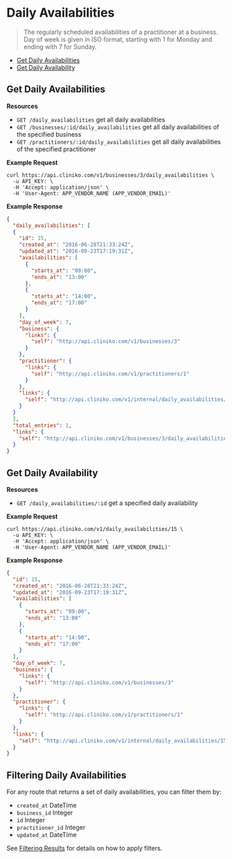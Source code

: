 Daily Availabilities
============
> The regularly scheduled availabilities of a practitioner at a business. Day of week is given in ISO format, starting with 1 for Monday and ending with 7 for Sunday.

* [Get Daily Availabilities](#get-daily-availabilities "This will return a list of daily availabilities.")
* [Get Daily Availability](#get-daily-availability "This will return a specified daily availability.")

Get Daily Availabilities
----------------

**Resources**
* ```GET /daily_availabilities``` get all daily availabilities
* ```GET /businesses/:id/daily_availabilities``` get all daily availabilities of the specified business
* ```GET /practitioners/:id/daily_availabilities``` get all daily availabilities of the specified practitioner

**Example Request**
```shell
curl https://api.cliniko.com/v1/businesses/3/daily_availabilities \
  -u API_KEY: \
  -H 'Accept: application/json' \
  -H 'User-Agent: APP_VENDOR_NAME (APP_VENDOR_EMAIL)'
```

**Example Response**
```json
{
  "daily_availabilities": [
  {
    "id": 15,
    "created_at": "2016-06-28T21:33:24Z",
    "updated_at": "2016-09-23T17:19:31Z",
    "availabilities": [
      {
        "starts_at": "09:00",
        "ends_at": "13:00"
      },
      {
        "starts_at": "14:00",
        "ends_at": "17:00"
      }
    ],
    "day_of_week": 7,
    "business": {
      "links": {
        "self": "http://api.cliniko.com/v1/businesses/3"
      }
    },
    "practitioner": {
      "links": {
        "self": "http://api.cliniko.com/v1/practitioners/1"
      }
    },
    "links": {
      "self": "http://api.cliniko.com/v1/internal/daily_availabilities/15"
    }
  }
  ],
  "total_entries": 1,
  "links": {
    "self": "http://api.cliniko.com/v1/businesses/3/daily_availabilities?page=1"
  }
}
```

Get Daily Availability
------------

**Resources**
* ```GET /daily_availabilities/:id``` get a specified daily availability

**Example Request**
```shell
curl https://api.cliniko.com/v1/daily_availabilities/15 \
  -u API_KEY: \
  -H 'Accept: application/json' \
  -H 'User-Agent: APP_VENDOR_NAME (APP_VENDOR_EMAIL)'
```

**Example Response**
```json
{
  "id": 15,
  "created_at": "2016-06-28T21:33:24Z",
  "updated_at": "2016-09-23T17:19:31Z",
  "availabilities": [
    {
      "starts_at": "09:00",
      "ends_at": "13:00"
    },
    {
      "starts_at": "14:00",
      "ends_at": "17:00"
    }
  ],
  "day_of_week": 7,
  "business": {
    "links": {
      "self": "http://api.cliniko.com/v1/businesses/3"
    }
  },
  "practitioner": {
    "links": {
      "self": "http://api.cliniko.com/v1/practitioners/1"
    }
  },
  "links": {
    "self": "http://api.cliniko.com/v1/internal/daily_availabilities/15"
  }
}
```

Filtering Daily Availabilities
----------------

For any route that returns a set of daily availabilities, you can filter them by:
* ```created_at``` DateTime
* ```business_id``` Integer
* ```id``` Integer
* ```practitioner_id``` Integer
* ```updated_at``` DateTime

See [Filtering Results](https://github.com/redguava/cliniko-api#filtering-results) for details on how to apply filters.

